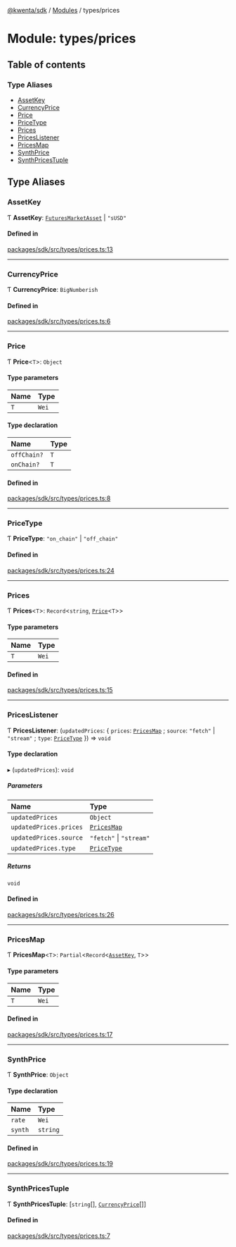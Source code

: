 [@kwenta/sdk](../README.md) / [Modules](../modules.md) / types/prices

# Module: types/prices

## Table of contents

### Type Aliases

- [AssetKey](types_prices.md#assetkey)
- [CurrencyPrice](types_prices.md#currencyprice)
- [Price](types_prices.md#price)
- [PriceType](types_prices.md#pricetype)
- [Prices](types_prices.md#prices)
- [PricesListener](types_prices.md#priceslistener)
- [PricesMap](types_prices.md#pricesmap)
- [SynthPrice](types_prices.md#synthprice)
- [SynthPricesTuple](types_prices.md#synthpricestuple)

## Type Aliases

### AssetKey

Ƭ **AssetKey**: [`FuturesMarketAsset`](../enums/types_futures.FuturesMarketAsset.md) \| ``"sUSD"``

#### Defined in

[packages/sdk/src/types/prices.ts:13](https://github.com/Kwenta/kwenta/blob/616d9e548/packages/sdk/src/types/prices.ts#L13)

___

### CurrencyPrice

Ƭ **CurrencyPrice**: `BigNumberish`

#### Defined in

[packages/sdk/src/types/prices.ts:6](https://github.com/Kwenta/kwenta/blob/616d9e548/packages/sdk/src/types/prices.ts#L6)

___

### Price

Ƭ **Price**<`T`\>: `Object`

#### Type parameters

| Name | Type |
| :------ | :------ |
| `T` | `Wei` |

#### Type declaration

| Name | Type |
| :------ | :------ |
| `offChain?` | `T` |
| `onChain?` | `T` |

#### Defined in

[packages/sdk/src/types/prices.ts:8](https://github.com/Kwenta/kwenta/blob/616d9e548/packages/sdk/src/types/prices.ts#L8)

___

### PriceType

Ƭ **PriceType**: ``"on_chain"`` \| ``"off_chain"``

#### Defined in

[packages/sdk/src/types/prices.ts:24](https://github.com/Kwenta/kwenta/blob/616d9e548/packages/sdk/src/types/prices.ts#L24)

___

### Prices

Ƭ **Prices**<`T`\>: `Record`<`string`, [`Price`](types_prices.md#price)<`T`\>\>

#### Type parameters

| Name | Type |
| :------ | :------ |
| `T` | `Wei` |

#### Defined in

[packages/sdk/src/types/prices.ts:15](https://github.com/Kwenta/kwenta/blob/616d9e548/packages/sdk/src/types/prices.ts#L15)

___

### PricesListener

Ƭ **PricesListener**: (`updatedPrices`: { `prices`: [`PricesMap`](types_prices.md#pricesmap) ; `source`: ``"fetch"`` \| ``"stream"`` ; `type`: [`PriceType`](types_prices.md#pricetype)  }) => `void`

#### Type declaration

▸ (`updatedPrices`): `void`

##### Parameters

| Name | Type |
| :------ | :------ |
| `updatedPrices` | `Object` |
| `updatedPrices.prices` | [`PricesMap`](types_prices.md#pricesmap) |
| `updatedPrices.source` | ``"fetch"`` \| ``"stream"`` |
| `updatedPrices.type` | [`PriceType`](types_prices.md#pricetype) |

##### Returns

`void`

#### Defined in

[packages/sdk/src/types/prices.ts:26](https://github.com/Kwenta/kwenta/blob/616d9e548/packages/sdk/src/types/prices.ts#L26)

___

### PricesMap

Ƭ **PricesMap**<`T`\>: `Partial`<`Record`<[`AssetKey`](types_prices.md#assetkey), `T`\>\>

#### Type parameters

| Name | Type |
| :------ | :------ |
| `T` | `Wei` |

#### Defined in

[packages/sdk/src/types/prices.ts:17](https://github.com/Kwenta/kwenta/blob/616d9e548/packages/sdk/src/types/prices.ts#L17)

___

### SynthPrice

Ƭ **SynthPrice**: `Object`

#### Type declaration

| Name | Type |
| :------ | :------ |
| `rate` | `Wei` |
| `synth` | `string` |

#### Defined in

[packages/sdk/src/types/prices.ts:19](https://github.com/Kwenta/kwenta/blob/616d9e548/packages/sdk/src/types/prices.ts#L19)

___

### SynthPricesTuple

Ƭ **SynthPricesTuple**: [`string`[], [`CurrencyPrice`](types_prices.md#currencyprice)[]]

#### Defined in

[packages/sdk/src/types/prices.ts:7](https://github.com/Kwenta/kwenta/blob/616d9e548/packages/sdk/src/types/prices.ts#L7)
